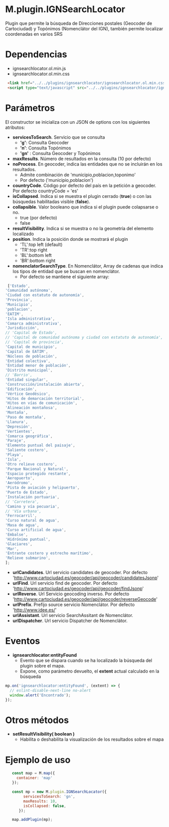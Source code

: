 # M.plugin.IGNSearchLocator


Plugin que permite la búsqueda de Direcciones postales (Geocoder de Cartociudad) y Topónimos (Nomenclátor del IGN), también permite localizar coordenadas en varios SRS

# Dependencias

- ignsearchlocator.ol.min.js
- ignsearchlocator.ol.min.css

```html
 <link href="../../plugins/ignsearchlocator/ignsearchlocator.ol.min.css" rel="stylesheet" />
 <script type="text/javascript" src="../../plugins/ignsearchlocator/ignsearchlocator.ol.min.js"></script>
```

# Parámetros

El constructor se inicializa con un JSON de options con los siguientes atributos:

- **servicesToSearch**. Servicio que se consulta
  - **'g'**: Consulta Geocoder
  - **'n'**: Consulta Topónimos
  - **'gn'** : Consulta Geocoder y Topónimos
- **maxResults**. Número de resultados en la consulta (10 por defecto)
- **noProcess**. En geocoder, indica las entidades que no se incluirán en los resultados.
  - Admite combinación de 'municipio,poblacion,toponimo'
  - Por defecto ('municipio,poblacion')
- **countryCode**. Código por defecto del país en la petición a geocoder. Por defecto countryCode = 'es'
- **isCollapsed**. Indica si se muestra el plugin cerrado (**true**) o con las búsquedas habilitadas visible (**false**).
- **collapsible**. Valor booleano que indica si el plugin puede colapsarse o no.
  - true (por defecto)
  - false
- **resultVisibility**. Indica si se muestra o no la geometría del elemento localizado
- **position**. Indica la posición donde se mostrará el plugin
  - 'TL':top left (default)
  - 'TR':top right
  - 'BL':bottom left
  - 'BR':bottom right
- **nomenclatorSearchType**. En Nomenclátor, Array de cadenas que indica los tipos de entidad que se buscan en nomenclátor.
  - Por defecto se mantiene el siguiente array:

```javascript
 ['Estado',
'Comunidad autónoma',
'Ciudad con estatuto de autonomía',
'Provincia',
'Municipio',
'poblacion',
'EATIM',
'Isla administrativa',
'Comarca administrativa',
'Jurisdicción',
// 'Capital de Estado',
// 'Capital de comunidad autónoma y ciudad con estatuto de autonomía',
// 'Capital de provincia',
'Capital de municipio',
'Capital de EATIM',
'Núcleos de población',
'Entidad colectiva',
'Entidad menor de población',
'Distrito municipal',
// 'Barrio',
'Entidad singular',
'Construcción/instalación abierta',
'Edificación',
'Vértice Geodésico',
'Hitos de demarcación territorial',
'Hitos en vías de comunicación',
'Alineación montañosa',
'Montaña',
'Paso de montaña',
'Llanura',
'Depresión',
'Vertientes',
'Comarca geográfica',
'Paraje',
'Elemento puntual del paisaje',
'Saliente costero',
'Playa',
'Isla',
'Otro relieve costero',
'Parque Nacional y Natural',
'Espacio protegido restante',
'Aeropuerto',
'Aeródromo',
'Pista de aviación y helipuerto',
'Puerto de Estado',
'Instalación portuaria',
// 'Carretera',
'Camino y vía pecuaria',
// 'Vía urbana',
'Ferrocarril',
'Curso natural de agua',
'Masa de agua',
'Curso artificial de agua',
'Embalse',
'Hidrónimo puntual',
'Glaciares',
'Mar',
'Entrante costero y estrecho marítimo',
'Relieve submarino',
];
```
- **urlCandidates**. Url servicio candidates de geocoder. Por defecto 'http://www.cartociudad.es/geocoder/api/geocoder/candidatesJsonp'
- **urlFind**. Url servicio find de geocoder. Por defecto 'http://www.cartociudad.es/geocoder/api/geocoder/findJsonp'
- **urlReverse**. Url Servicio geocoding inverso. Por defecto 'http://www.cartociudad.es/geocoder/api/geocoder/reverseGeocode'
- **urlPrefix**. Prefijo source servicio Nomenclátor. Por defecto 'http://www.idee.es/'
- **urlAssistant**. Url servicio SearchAssitant de Nomenclátor.
- **urlDispatcher**. Url servicio Dispatcher de Nomenclátor.

# Eventos

- **ignsearchlocator:entityFound**
  - Evento que se dispara cuando se ha localizado la búsqueda del plugin sobre el mapa.
  - Expone, como parámetro devuelto, el **extent** actual calculado en la búsqueda

```javascript
mp.on('ignsearchlocator:entityFound', (extent) => {
  // eslint-disable-next-line no-alert
  window.alert('Encontrado');
});
```

# Otros métodos

- **setResultVisibility( boolean )**
  - Habilita o deshabilita la visualización de los resultados sobre el mapa


# Ejemplo de uso

```javascript
   const map = M.map({
     container: 'map'
   });

   const mp = new M.plugin.IGNSearchLocator({
        servicesToSearch: 'gn',
        maxResults: 10,
        isCollapsed: false,
      });

   map.addPlugin(mp);
```
